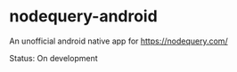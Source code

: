 # nodequery-android
An unofficial android native app for https://nodequery.com/

Status: On development

